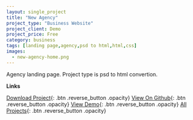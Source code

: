 ```yaml
---
layout: single_project
title: "New Agency"
project_type: "Business Website"
project_client: Demo
project_price: Free
category: business
tags: [landing page,agency,psd to html,html,css]
images:
  - new-agency-home.png
---
```


Agency landing page. Project type is psd to html convertion.


**Links**

[Download Project](assets/new-agency.zip "Download Project"){: .btn .reverse_button .opacity}
[View On Github](https://github.com/mahafuzur "View On Github"){: .btn .reverse_button .opacity}
[View Demo](https://github.com/mahafuzur "View Demo"){: .btn .reverse_button .opacity}
[All Projects](/../../projects.html "All Projects"){: .btn .reverse_button .opacity}